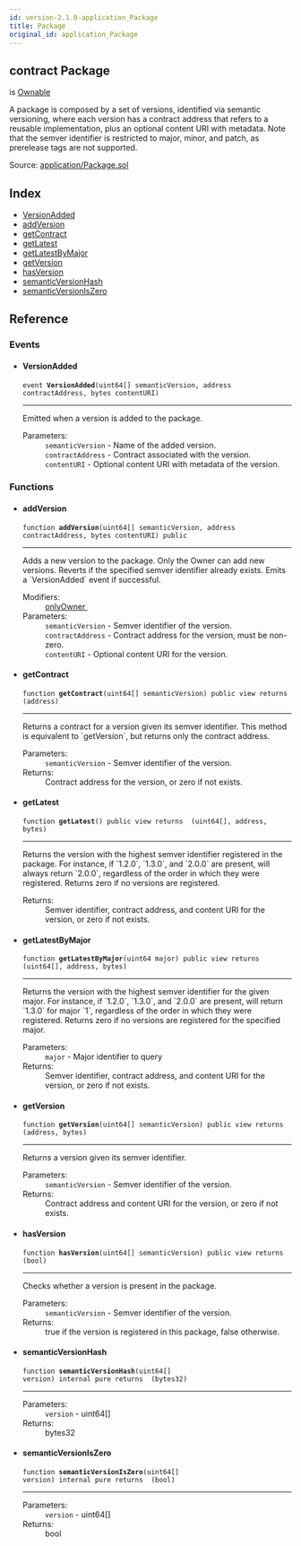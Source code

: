 ```yaml
---
id: version-2.1.0-application_Package
title: Package
original_id: application_Package
---
```


<div class="contract-doc"><div class="contract"><h2 class="contract-header"><span class="contract-kind">contract</span> Package</h2><p class="base-contracts"><span>is</span> <a href="es_openzeppelin-solidity_contracts_ownership_Ownable.html">Ownable</a></p><p class="description">A package is composed by a set of versions, identified via semantic versioning, where each version has a contract address that refers to a reusable implementation, plus an optional content URI with metadata. Note that the semver identifier is restricted to major, minor, and patch, as prerelease tags are not supported.</p><div class="source">Source: <a href="git+https://github.com/zeppelinos/zos/blob/v2.2.0/contracts/application/Package.sol" target="_blank">application/Package.sol</a></div></div><div class="index"><h2>Index</h2><ul><li><a href="application_Package.html#VersionAdded">VersionAdded</a></li><li><a href="application_Package.html#addVersion">addVersion</a></li><li><a href="application_Package.html#getContract">getContract</a></li><li><a href="application_Package.html#getLatest">getLatest</a></li><li><a href="application_Package.html#getLatestByMajor">getLatestByMajor</a></li><li><a href="application_Package.html#getVersion">getVersion</a></li><li><a href="application_Package.html#hasVersion">hasVersion</a></li><li><a href="application_Package.html#semanticVersionHash">semanticVersionHash</a></li><li><a href="application_Package.html#semanticVersionIsZero">semanticVersionIsZero</a></li></ul></div><div class="reference"><h2>Reference</h2><div class="events"><h3>Events</h3><ul><li><div class="item event"><span id="VersionAdded" class="anchor-marker"></span><h4 class="name">VersionAdded</h4><div class="body"><code class="signature">event <strong>VersionAdded</strong><span>(uint64[] semanticVersion, address contractAddress, bytes contentURI) </span></code><hr/><div class="description"><p>Emitted when a version is added to the package.</p></div><dl><dt><span class="label-parameters">Parameters:</span></dt><dd><div><code>semanticVersion</code> - Name of the added version.</div><div><code>contractAddress</code> - Contract associated with the version.</div><div><code>contentURI</code> - Optional content URI with metadata of the version.</div></dd></dl></div></div></li></ul></div><div class="functions"><h3>Functions</h3><ul><li><div class="item function"><span id="addVersion" class="anchor-marker"></span><h4 class="name">addVersion</h4><div class="body"><code class="signature">function <strong>addVersion</strong><span>(uint64[] semanticVersion, address contractAddress, bytes contentURI) </span><span>public </span></code><hr/><div class="description"><p>Adds a new version to the package. Only the Owner can add new versions. Reverts if the specified semver identifier already exists. Emits a `VersionAdded` event if successful.</p></div><dl><dt><span class="label-modifiers">Modifiers:</span></dt><dd><a href="es_openzeppelin-solidity_contracts_ownership_Ownable.html#onlyOwner">onlyOwner </a></dd><dt><span class="label-parameters">Parameters:</span></dt><dd><div><code>semanticVersion</code> - Semver identifier of the version.</div><div><code>contractAddress</code> - Contract address for the version, must be non-zero.</div><div><code>contentURI</code> - Optional content URI for the version.</div></dd></dl></div></div></li><li><div class="item function"><span id="getContract" class="anchor-marker"></span><h4 class="name">getContract</h4><div class="body"><code class="signature">function <strong>getContract</strong><span>(uint64[] semanticVersion) </span><span>public </span><span>view </span><span>returns  (address) </span></code><hr/><div class="description"><p>Returns a contract for a version given its semver identifier. This method is equivalent to `getVersion`, but returns only the contract address.</p></div><dl><dt><span class="label-parameters">Parameters:</span></dt><dd><div><code>semanticVersion</code> - Semver identifier of the version.</div></dd><dt><span class="label-return">Returns:</span></dt><dd>Contract address for the version, or zero if not exists.</dd></dl></div></div></li><li><div class="item function"><span id="getLatest" class="anchor-marker"></span><h4 class="name">getLatest</h4><div class="body"><code class="signature">function <strong>getLatest</strong><span>() </span><span>public </span><span>view </span><span>returns  (uint64[], address, bytes) </span></code><hr/><div class="description"><p>Returns the version with the highest semver identifier registered in the package. For instance, if `1.2.0`, `1.3.0`, and `2.0.0` are present, will always return `2.0.0`, regardless of the order in which they were registered. Returns zero if no versions are registered.</p></div><dl><dt><span class="label-return">Returns:</span></dt><dd>Semver identifier, contract address, and content URI for the version, or zero if not exists.</dd></dl></div></div></li><li><div class="item function"><span id="getLatestByMajor" class="anchor-marker"></span><h4 class="name">getLatestByMajor</h4><div class="body"><code class="signature">function <strong>getLatestByMajor</strong><span>(uint64 major) </span><span>public </span><span>view </span><span>returns  (uint64[], address, bytes) </span></code><hr/><div class="description"><p>Returns the version with the highest semver identifier for the given major. For instance, if `1.2.0`, `1.3.0`, and `2.0.0` are present, will return `1.3.0` for major `1`, regardless of the order in which they were registered. Returns zero if no versions are registered for the specified major.</p></div><dl><dt><span class="label-parameters">Parameters:</span></dt><dd><div><code>major</code> - Major identifier to query</div></dd><dt><span class="label-return">Returns:</span></dt><dd>Semver identifier, contract address, and content URI for the version, or zero if not exists.</dd></dl></div></div></li><li><div class="item function"><span id="getVersion" class="anchor-marker"></span><h4 class="name">getVersion</h4><div class="body"><code class="signature">function <strong>getVersion</strong><span>(uint64[] semanticVersion) </span><span>public </span><span>view </span><span>returns  (address, bytes) </span></code><hr/><div class="description"><p>Returns a version given its semver identifier.</p></div><dl><dt><span class="label-parameters">Parameters:</span></dt><dd><div><code>semanticVersion</code> - Semver identifier of the version.</div></dd><dt><span class="label-return">Returns:</span></dt><dd>Contract address and content URI for the version, or zero if not exists.</dd></dl></div></div></li><li><div class="item function"><span id="hasVersion" class="anchor-marker"></span><h4 class="name">hasVersion</h4><div class="body"><code class="signature">function <strong>hasVersion</strong><span>(uint64[] semanticVersion) </span><span>public </span><span>view </span><span>returns  (bool) </span></code><hr/><div class="description"><p>Checks whether a version is present in the package.</p></div><dl><dt><span class="label-parameters">Parameters:</span></dt><dd><div><code>semanticVersion</code> - Semver identifier of the version.</div></dd><dt><span class="label-return">Returns:</span></dt><dd>true if the version is registered in this package, false otherwise.</dd></dl></div></div></li><li><div class="item function"><span id="semanticVersionHash" class="anchor-marker"></span><h4 class="name">semanticVersionHash</h4><div class="body"><code class="signature">function <strong>semanticVersionHash</strong><span>(uint64[] version) </span><span>internal </span><span>pure </span><span>returns  (bytes32) </span></code><hr/><dl><dt><span class="label-parameters">Parameters:</span></dt><dd><div><code>version</code> - uint64[]</div></dd><dt><span class="label-return">Returns:</span></dt><dd>bytes32</dd></dl></div></div></li><li><div class="item function"><span id="semanticVersionIsZero" class="anchor-marker"></span><h4 class="name">semanticVersionIsZero</h4><div class="body"><code class="signature">function <strong>semanticVersionIsZero</strong><span>(uint64[] version) </span><span>internal </span><span>pure </span><span>returns  (bool) </span></code><hr/><dl><dt><span class="label-parameters">Parameters:</span></dt><dd><div><code>version</code> - uint64[]</div></dd><dt><span class="label-return">Returns:</span></dt><dd>bool</dd></dl></div></div></li></ul></div></div></div>
